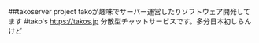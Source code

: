 ##takoserver project
takoが趣味でサーバー運営したりソフトウェア開発してます
#tako's
https://takos.jp
分散型チャットサービスです。多分日本初しらんけど
